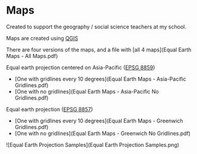 # Maps
Created to support the geography / social science teachers at my school.

Maps are created using [QGIS](https://qgis.org/)

There are four versions of the maps, and a file with [all 4 maps](Equal Earth Maps - All Maps.pdf)

Equal earth projection centered on Asia-Pacific ([EPSG 8859](https://epsg.io/8859))
- [One with gridlines every 10 degrees](Equal Earth Maps - Asia-Pacific Gridlines.pdf)
- [One with no gridlines](Equal Earth Maps - Asia-Pacific No Gridlines.pdf)

Equal earth projection ([EPSG 8857](https://epsg.io/8857))
- [One with gridlines every 10 degrees](Equal Earth Maps - Greenwich Gridlines.pdf)
- [One with no gridlines](Equal Earth Maps - Greenwich No Gridlines.pdf)

![Equal Earth Projection Samples](Equal Earth Projection Samples.png)
